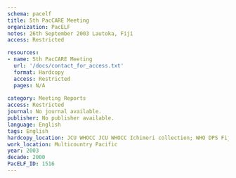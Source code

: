 ```yaml
---
schema: pacelf
title: 5th PacCARE Meeting
organization: PacELF
notes: 26th September 2003 Lautoka, Fiji
access: Restricted

resources:
- name: 5th PacCARE Meeting
  url: '/docs/contact_for_access.txt'
  format: Hardcopy
  access: Restricted
  pages: N/A
 
category: Meeting Reports
access: Restricted
journal: No journal available.
publisher: No publisher available. 
language: English 
tags: English 
hardcopy_location: JCU WHOCC JCU WHOCC Ichimori collection; WHO DPS Fiji
work_location: Multicountry Pacific
year: 2003
decade: 2000
PacELF_ID: 1516
---
```

